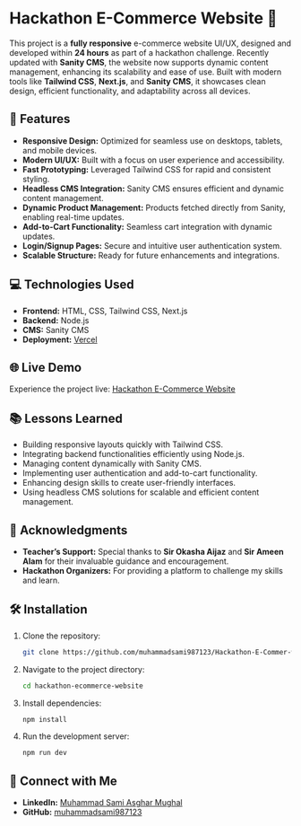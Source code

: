 # Hackathon E-Commerce Website 🛒

This project is a **fully responsive** e-commerce website UI/UX, designed and developed within **24 hours** as part of a hackathon challenge. Recently updated with **Sanity CMS**, the website now supports dynamic content management, enhancing its scalability and ease of use. Built with modern tools like **Tailwind CSS**, **Next.js**, and **Sanity CMS**, it showcases clean design, efficient functionality, and adaptability across all devices.

## 🚀 Features

- **Responsive Design:** Optimized for seamless use on desktops, tablets, and mobile devices.
- **Modern UI/UX:** Built with a focus on user experience and accessibility.
- **Fast Prototyping:** Leveraged Tailwind CSS for rapid and consistent styling.
- **Headless CMS Integration:** Sanity CMS ensures efficient and dynamic content management.
- **Dynamic Product Management:** Products fetched directly from Sanity, enabling real-time updates.
- **Add-to-Cart Functionality:** Seamless cart integration with dynamic updates.
- **Login/Signup Pages:** Secure and intuitive user authentication system.
- **Scalable Structure:** Ready for future enhancements and integrations.

## 💻 Technologies Used

- **Frontend:** HTML, CSS, Tailwind CSS, Next.js
- **Backend:** Node.js
- **CMS:** Sanity CMS
- **Deployment:** [Vercel](https://hackthone-two.vercel.app/)

## 🌐 Live Demo

Experience the project live: [Hackathon E-Commerce Website](https://hackthone-two.vercel.app/)

## 📚 Lessons Learned

- Building responsive layouts quickly with Tailwind CSS.
- Integrating backend functionalities efficiently using Node.js.
- Managing content dynamically with Sanity CMS.
- Implementing user authentication and add-to-cart functionality.
- Enhancing design skills to create user-friendly interfaces.
- Using headless CMS solutions for scalable and efficient content management.

## 🙌 Acknowledgments

- **Teacher’s Support:** Special thanks to **Sir Okasha Aijaz** and **Sir Ameen Alam** for their invaluable guidance and encouragement.
- **Hackathon Organizers:** For providing a platform to challenge my skills and learn.

## 🛠️ Installation

1. Clone the repository:
   ```bash
   git clone https://github.com/muhammadsami987123/Hackathon-E-Commer-website.git
   ```
2. Navigate to the project directory:
   ```bash
   cd hackathon-ecommerce-website
   ```
3. Install dependencies:
   ```bash
   npm install
   ```
4. Run the development server:
   ```bash
   npm run dev
   ```

## 🤝 Connect with Me

- **LinkedIn:** [Muhammad Sami Asghar Mughal](https://www.linkedin.com/in/muhammad-sami-3aa6102b8/)
- **GitHub:** [muhammadsami987123](https://github.com/muhammadsami987123)




